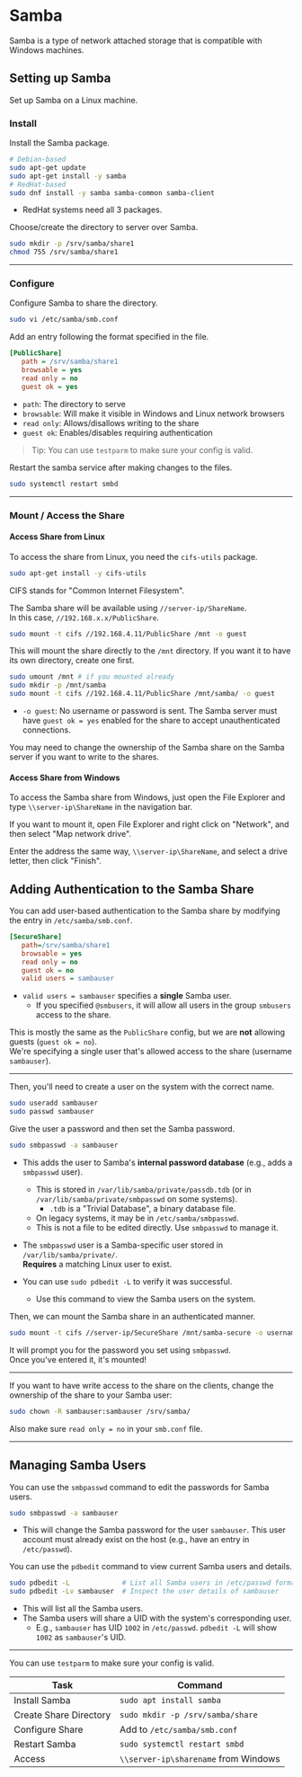 # Samba

Samba is a type of network attached storage that is compatible with Windows machines.  



## Setting up Samba

Set up Samba on a Linux machine.  

### Install
Install the Samba package.  
```bash
# Debian-based
sudo apt-get update
sudo apt-get install -y samba
# RedHat-based
sudo dnf install -y samba samba-common samba-client
```

- RedHat systems need all 3 packages.  


Choose/create the directory to server over Samba.  
```bash
sudo mkdir -p /srv/samba/share1
chmod 755 /srv/samba/share1
```

---

### Configure
Configure Samba to share the directory.  
```bash
sudo vi /etc/samba/smb.conf
```

Add an entry following the format specified in the file.  

```ini
[PublicShare]
   path = /srv/samba/share1
   browsable = yes
   read only = no
   guest ok = yes
```

- `path`: The directory to serve
- `browsable`: Will make it visible in Windows and Linux network browsers
- `read only`: Allows/disallows writing to the share
- `guest ok`: Enables/disables requiring authentication

> Tip: You can use `testparm` to make sure your config is valid.  

Restart the samba service after making changes to the files.  
```bash
sudo systemctl restart smbd
```

---

### Mount / Access the Share

#### Access Share from Linux
To access the share from Linux, you need the `cifs-utils` package.  
```bash
sudo apt-get install -y cifs-utils
```
CIFS stands for "Common Internet Filesystem".  

The Samba share will be available using `//server-ip/ShareName`.  
In this case, `//192.168.x.x/PublicShare`.  
```bash
sudo mount -t cifs //192.168.4.11/PublicShare /mnt -o guest
```
This will mount the share directly to the `/mnt` directory. If you want it to have
its own directory, create one first.  
```bash
sudo umount /mnt # if you mounted already
sudo mkdir -p /mnt/samba
sudo mount -t cifs //192.168.4.11/PublicShare /mnt/samba/ -o guest
```

- `-o guest`: No username or password is sent. The Samba server must have `guest ok =
  yes` enabled for the share to accept unauthenticated connections.  


You may need to change the ownership of the Samba share on the Samba server if you
want to write to the shares.  

#### Access Share from Windows

To access the Samba share from Windows, just open the File Explorer and type
`\\server-ip\ShareName` in the navigation bar.  

If you want to mount it, open File Explorer and right click on "Network", and then
select "Map network drive".  

Enter the address the same way, `\\server-ip\ShareName`, and select a drive letter,
then click "Finish".  

## Adding Authentication to the Samba Share

You can add user-based authentication to the Samba share by modifying the entry in
`/etc/samba/smb.conf`.  
```ini
[SecureShare]
   path=/srv/samba/share1
   browsable = yes
   read only = no
   guest ok = no
   valid users = sambauser
```

- `valid users = sambauser` specifies a **single** Samba user.  
    - If you specified `@smbusers`, it will allow all users in the group `smbusers`
      access to the share.    

This is mostly the same as the `PublicShare` config, but we are **not** allowing
guests (`guest ok = no`).   
We're specifying a single user that's allowed access to the share (username
`sambauser`).  

---

Then, you'll need to create a user on the system with the correct name.  
```bash
sudo useradd sambauser
sudo passwd sambauser
```
Give the user a password and then set the Samba password.  
```bash
sudo smbpasswd -a sambauser
```

- This adds the user to Samba's **internal password database** (e.g., adds a
  `smbpasswd` user).  
    - This is stored in `/var/lib/samba/private/passdb.tdb` (or in
      `/var/lib/samba/private/smbpasswd` on some systems).  
        - `.tdb` is a "Trivial Database", a binary database file.  
    - On legacy systems, it may be in `/etc/samba/smbpasswd`.  
    - This is not a file to be edited directly. Use `smbpasswd` to manage it.  

- The `smbpasswd` user is a Samba-specific user stored in `/var/lib/samba/private/`.  
  **Requires** a matching Linux user to exist.

- You can use `sudo pdbedit -L` to verify it was successful.  
    - Use this command to view the Samba users on the system.  


Then, we can mount the Samba share in an authenticated manner.  
```bash
sudo mount -t cifs //server-ip/SecureShare /mnt/samba-secure -o username=sambauser
```
It will prompt you for the password you set using `smbpasswd`.  
Once you've entered it, it's mounted!  

--- 

If you want to have write access to the share on the clients, change the ownership of
the share to your Samba user:
```bash
sudo chown -R sambauser:sambauser /srv/samba/
```

Also make sure `read only = no` in your `smb.conf` file.  

---

## Managing Samba Users

You can use the `smbpasswd` command to edit the passwords for Samba users.  
```bash
sudo smbpasswd -a sambauser
```

- This will change the Samba password for the user `sambauser`. This user account must
  already exist on the host (e.g., have an entry in `/etc/passwd`).  

You can use the `pdbedit` command to view current Samba users and details.  
```bash
sudo pdbedit -L             # List all Samba users in /etc/passwd format
sudo pdbedit -Lv sambauser  # Inspect the user details of sambauser
```

- This will list all the Samba users.  
- The Samba users will share a UID with the system's corresponding user.  
    - E.g., `sambauser` has UID `1002` in `/etc/passwd`. `pdbedit -L` will show
      `1002` as `sambauser`'s UID.  





---

You can use `testparm` to make sure your config is valid.  

| Task                   | Command                              |
| ---------------------- | ------------------------------------ |
| Install Samba          | `sudo apt install samba`             |
| Create Share Directory | `sudo mkdir -p /srv/samba/share`     |
| Configure Share        | Add to `/etc/samba/smb.conf`         |
| Restart Samba          | `sudo systemctl restart smbd`        |
| Access                 | `\\server-ip\sharename` from Windows |


